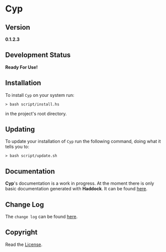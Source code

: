# Cyp

## Version
**0.1.2.3**

## Development Status
**Ready For Use!**

## Installation
To install `Cyp`
on your system run:
```
> bash script/install.hs
```
in the project's root
directory.

## Updating
To update your
installation of
`Cyp` run the
following command,
doing what it tells
you to:
```
> bash script/update.sh
```

## Documentation
**Cyp**'s documentation
is a work in progress.
At the moment there is
only basic documentation
generated with **Haddock**.
It can be found [here](https://kove-w-o-salter.github.io/Cyp/index.html).

## Change Log
The `change log` can be
found [here](./ChangeLog.md).

## Copyright
Read the [License](./LICENSE).
